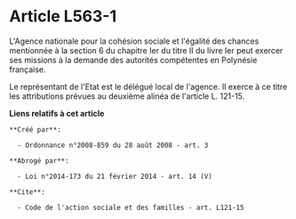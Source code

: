 # Article L563-1

L'Agence nationale pour la cohésion sociale et l'égalité des chances mentionnée à la section 6 du chapitre Ier du titre II du
livre Ier peut exercer ses missions à la demande des autorités compétentes en Polynésie française. 

Le représentant de l'Etat est le délégué local de l'agence. Il exerce à ce titre les attributions prévues au deuxième alinéa
de l'article L. 121-15.

**Liens relatifs à cet article**

	**Créé par**:

	  - Ordonnance n°2008-859 du 28 août 2008 - art. 3

	**Abrogé par**:

	  - Loi n°2014-173 du 21 février 2014 - art. 14 (V)

	**Cite**:

	  - Code de l'action sociale et des familles - art. L121-15
